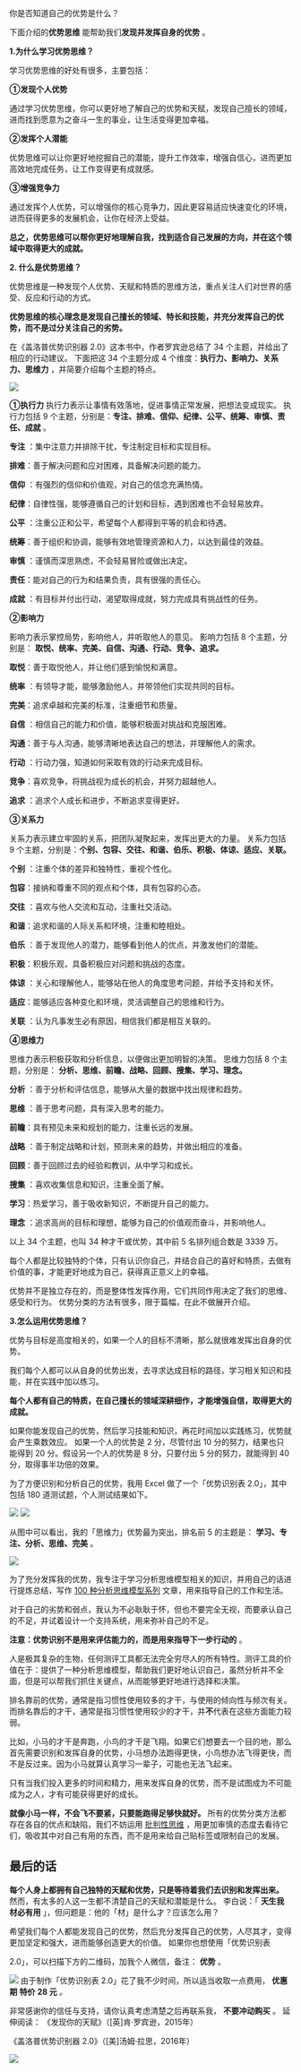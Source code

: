 你是否知道自己的优势是什么？

下面介绍的**优势思维** 能帮助我们**发现并发挥自身的优势** 。

**1.为什么学习优势思维？**

学习优势思维的好处有很多，主要包括： 

**①发现个人优势**

通过学习优势思维，你可以更好地了解自己的优势和天赋，发现自己擅长的领域，进而找到愿意为之奋斗一生的事业，让生活变得更加幸福。 

**②发挥个人潜能**

优势思维可以让你更好地挖掘自己的潜能，提升工作效率，增强自信心，进而更加高效地完成任务，让工作变得更有成就感。 

**③增强竞争力**

通过发挥个人优势，可以增强你的核心竞争力，因此更容易适应快速变化的环境，进而获得更多的发展机会，让你在经济上受益。

**总之，优势思维可以帮你更好地理解自我，找到适合自己发展的方向，并在这个领域中取得更大的成就。** 

**2. 什么是优势思维？**

优势思维是一种发现个人优势、天赋和特质的思维方法，重点关注人们对世界的感受、反应和行动的方式。

**优势思维的核心理念是发现自己擅长的领域、特长和技能，并充分发挥自己的优势，而不是过分关注自己的劣势。** 

在《盖洛普优势识别器 2.0》这本书中，作者罗宾逊总结了 34 个主题，并给出了相应的行动建议。  下面把这 34 个主题分成 4 个维度：**执行力、影响力、关系力、思维力** ，并简要介绍每个主题的特点。

![](https://mmbiz.qpic.cn/mmbiz_png/giaycic3UNwo15zVVa0wX0IGxqStAMALJVQUE90oH2qQ2DG34PeCEdB4MT6zkra3OxY6pG1l5FPj2rzXG1JxZy4g/640?wx_fmt=png&from=appmsg) 

**①执行力** 执行力表示让事情有效落地，促进事情正常发展，把想法变成现实。  执行力包括 9 个主题，分别是：**专注、排难、信仰、纪律、公平、统筹、审慎、责任、成就** 。  

**专注** ：集中注意力并排除干扰，专注制定目标和实现目标。  

**排难**：善于解决问题和应对困难，具备解决问题的能力。  

**信仰** ：有强烈的信仰和价值观，对自己的信念充满热情。  

**纪律**：自律性强，能够遵循自己的计划和目标，遇到困难也不会轻易放弃。  

**公平** ：注重公正和公平，希望每个人都得到平等的机会和待遇。  

**统筹**：善于组织和协调，能够有效地管理资源和人力，以达到最佳的效益。  

**审慎** ：谨慎而深思熟虑，不会轻易冒险或做出决定。  

**责任**：能对自己的行为和结果负责，具有很强的责任心。  

**成就** ：有目标并付出行动，渴望取得成就，努力完成具有挑战性的任务。 

**②影响力**

影响力表示掌控局势，影响他人，并听取他人的意见。  影响力包括 8 个主题，分别是： **取悦、统率、完美、自信、沟通、行动、竞争、追求。** 

**取悦**：善于取悦他人，并让他们感到愉悦和满意。  

**统率** ：有领导才能，能够激励他人，并带领他们实现共同的目标。  

**完美**：追求卓越和完美的标准，注重细节和质量。  

**自信** ：相信自己的能力和价值，能够积极面对挑战和克服困难。  

**沟通**：善于与人沟通，能够清晰地表达自己的想法，并理解他人的需求。  

**行动** ：行动力强，知道如何采取有效的行动来完成目标。  

**竞争**：喜欢竞争，将挑战视为成长的机会，并努力超越他人。  

**追求** ：追求个人成长和进步，不断追求变得更好。 

**③关系力**

关系力表示建立牢固的关系，把团队凝聚起来，发挥出更大的力量。  关系力包括 9 个主题，分别是：**个别、包容、交往、和谐、伯乐、积极、体谅、适应、关联。** 

**个别** ：注重个体的差异和独特性，重视个性化。  

**包容**：接纳和尊重不同的观点和个体，具有包容的心态。  

**交往** ：喜欢与他人交流和互动，注重社交活动。  

**和谐**：追求和谐的人际关系和环境，注重和睦相处。  

**伯乐** ：善于发现他人的潜力，能够看到他人的优点，并激发他们的潜能。  

**积极**：积极乐观，具备积极应对问题和挑战的态度。  

**体谅** ：关心和理解他人，能够站在他人的角度思考问题，并给予支持和关怀。  

**适应**：能够适应各种变化和环境，灵活调整自己的思维和行为。  

**关联** ：认为凡事发生必有原因，相信我们都是相互关联的。 

**④思维力**

思维力表示积极获取和分析信息，以便做出更加明智的决策。  思维力包括 8 个主题，分别是： **分析、思维、前瞻、战略、回顾、搜集、学习、理念。**

**分析** ：善于分析和评估信息，能够从大量的数据中找出规律和趋势。  

**思维** ：善于思考问题，具有深入思考的能力。  

**前瞻**：具有预见未来和规划的能力，注重长远的发展。  

**战略** ：善于制定战略和计划，预测未来的趋势，并做出相应的准备。  

**回顾**：善于回顾过去的经验和教训，从中学习和成长。  

**搜集** ：喜欢收集信息和知识，注重全面了解。  

**学习**：热爱学习，善于吸收新知识，不断提升自己的能力。  

**理念** ：追求高尚的目标和理想，能够为自己的价值观而奋斗，并影响他人。  

以上 34 个主题，也叫 34 种才干或优势，其中前 5 名排列组合数是 3339 万。

每个人都是比较独特的个体，只有认识你自己，并结合自己的喜好和特质，去做有价值的事，才能更好地成为自己，获得真正意义上的幸福。

优势并不是独立存在的，而是整体性发挥作用，它们共同作用决定了我们的思维、感受和行为。  优势分类的方法有很多，限于篇幅，在此不做展开介绍。

**3.怎么运用优势思维？**

优势与目标是高度相关的，如果一个人的目标不清晰，那么就很难发挥出自身的优势。

我们每个人都可以从自身的优势出发，去寻求达成目标的路径，学习相关知识和技能，并在实践中加以练习。  

**每个人都有自己的特质，在自己擅长的领域深耕细作，才能增强自信，取得更大的成就。**

如果你能发现自己的优势，然后学习技能和知识，再花时间加以实践练习，优势就会产生乘数效应。  如果一个人的优势是 2 分，尽管付出 10 分的努力，结果也只能得到 20 分。假设另一个人的优势是 8 分，只要付出 5 分的努力，就能得到 40 分，取得事半功倍的效果。

为了方便识别和分析自己的优势，我用 Excel 做了一个「优势识别表 2.0」，其中包括 180 道测试题，个人测试结果如下。

![](https://mmbiz.qpic.cn/mmbiz_png/giaycic3UNwo15zVVa0wX0IGxqStAMALJVmxof9341ZUK9JUB5QPgr9wVAboXl8vJTJxcoCawkfht9mdySnNqSFw/640?wx_fmt=png&from=appmsg) ![](https://mmbiz.qpic.cn/mmbiz_png/giaycic3UNwo15zVVa0wX0IGxqStAMALJVkwrC7ua7hAMxZRGP7fjKpYsCOnBm2wR7b7HkoPBciczCibYg6f6AKc2g/640?wx_fmt=png&from=appmsg) 

从图中可以看出，我的「思维力」优势最为突出，排名前 5 的主题是： **学习、专注、分析、思维、完美** 。

![](https://mmbiz.qpic.cn/mmbiz_png/giaycic3UNwo15zVVa0wX0IGxqStAMALJVC30q2rvfrWsnic8bI3k5OvKQqvggLtrWOhlpPOX4Gn7LtibyEazwdz6A/640?wx_fmt=png&from=appmsg) 

为了充分发挥我的优势，我专注于学习分析思维模型相关的知识，并用自己的话进行提炼总结，写作 [100 种分析思维模型系列](https://mp.weixin.qq.com/mp/appmsgalbum?__biz=MzA4ODE2OTIxMw==&action=getalbum&album_id=1701638273011351554#wechat_redirect) 文章，用来指导自己的工作和生活。

对于自己的劣势和弱点，我认为不必耿耿于怀，但也不要完全无视，而要承认自己的不足，并试着设计一个支持系统，用来弥补自己的不足。  

**注意：优势识别不是用来评估能力的，而是用来指导下一步行动的** 。

人是极其复杂的生物，任何测评工具都无法完全穷尽人的所有特性。测评工具的价值在于：提供了一种分析思维模型，帮助我们更好地认识自己，虽然分析并不全面，但是可以帮我们抓住关键点，从而能够更好地进行选择和决策。

排名靠前的优势，通常是指习惯性使用较多的才干，与使用的倾向性与频次有关。  而排名靠后的才干，通常是指习惯性使用较少的才干，并**不**代表在这些方面能力较弱。

比如，小马的才干是奔跑，小鸟的才干是飞翔。如果它们想要去一个目的地，那么首先需要识别和发挥自身的优势，小马想办法跑得更快，小鸟想办法飞得更快，而不是反过来。因为小马就算认真学习一辈子，可能也无法飞起来。

只有当我们投入更多的时间和精力，用来发挥自身的优势，而不是试图成为不可能成为之人，才有可能获得更好的成长。

**就像小马一样，不会飞不要紧，只要能跑得足够快就好。** 所有的优势分类方法都存在各自的优点和缺陷，我们不妨运用 [批判性思维](http://mp.weixin.qq.com/s?__biz=MzA4ODE2OTIxMw==&mid=2653481563&idx=1&sn=0b5fbbf66ec45cae08d2e4229119a2e7&chksm=8bf205c9bc858cdfe45cc0500b0a1952721cf2a966fb49aa6a0673e5ab83c446dfe3c1d25aa7&scene=21#wechat_redirect) ，用更加审慎的态度去看待它们，吸收其中对自己有用的东西，而不是用来给自己贴标签或限制自己的发展。  

## **最后的话**

**每个人身上都拥有自己独特的天赋和优势，只是等待着我们去识别和发挥出来。** 然而，有太多的人这一生都不清楚自己的天赋和潜能是什么。  李白说：「 **天生我材必有用** 」，但问题是：他的「材」是什么才？应该怎么用？

希望我们每个人都能发现自己的优势，然后充分发挥自己的优势，人尽其才，变得更加坚定和强大，进而能够创造更大的价值。  如果你也想使用「优势识别表

2.0」，可以扫描下方的二维码，加我个人微信，备注： **优势** 。

![](https://mmbiz.qpic.cn/mmbiz_png/giaycic3UNwo15zVVa0wX0IGxqStAMALJVpybeDDuMEGYWHcAIYnLOicEw91tEIJiblia4yK88kao9uSx6OBYe3foFA/640?wx_fmt=png&from=appmsg) 由于制作「优势识别表 2.0」花了我不少时间，所以适当收取一点费用， **优惠期** **特价** **28 元** 。

非常感谢你的信任与支持，请你认真考虑清楚之后再联系我， **不要冲动购买** 。  延伸阅读：  《发现你的天赋》（[英]肯·罗宾逊，2015年）

《盖洛普优势识别器 2.0》（[美]汤姆·拉思，2016年）

![](https://visitor-badge.laobi.icu/badge?page_id=sjhfx.linji&left_text=PageViews&right_color=%2300589F)
